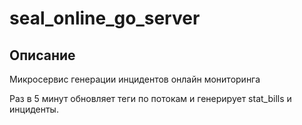 # seal_online_go_server
## Описание
Микросервис генерации инцидентов онлайн мониторинга

Раз в 5 минут обновляет теги по потокам и генерирует stat_bills и инциденты.
